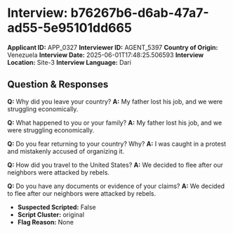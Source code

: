 # Interview: b76267b6-d6ab-47a7-ad55-5e95101dd665
**Applicant ID:** APP_0327
**Interviewer ID:** AGENT_5397
**Country of Origin:** Venezuela
**Interview Date:** 2025-06-01T17:48:25.506593
**Interview Location:** Site-3
**Interview Language:** Dari

## Question & Responses

**Q:** Why did you leave your country?
**A:** My father lost his job, and we were struggling economically.

**Q:** What happened to you or your family?
**A:** My father lost his job, and we were struggling economically.

**Q:** Do you fear returning to your country? Why?
**A:** I was caught in a protest and mistakenly accused of organizing it.

**Q:** How did you travel to the United States?
**A:** We decided to flee after our neighbors were attacked by rebels.

**Q:** Do you have any documents or evidence of your claims?
**A:** We decided to flee after our neighbors were attacked by rebels.

- **Suspected Scripted:** False
- **Script Cluster:** original
- **Flag Reason:** None